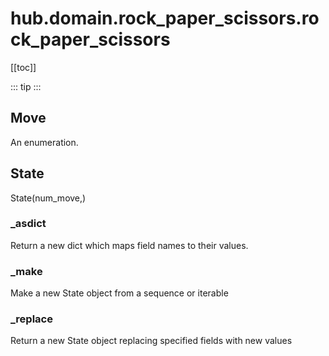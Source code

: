 # hub.domain.rock_paper_scissors.rock_paper_scissors

[[toc]]

::: tip
<skdecide-summary></skdecide-summary>
:::

## Move

An enumeration.

## State

State(num_move,)

### \_asdict <Badge text="State" type="tip"/>

<skdecide-signature name= "_asdict" :sig="{'params': [{'name': 'self'}]}"></skdecide-signature>

Return a new dict which maps field names to their values.

### \_make <Badge text="State" type="tip"/>

<skdecide-signature name= "_make" :sig="{'params': [{'name': 'iterable'}]}"></skdecide-signature>

Make a new State object from a sequence or iterable

### \_replace <Badge text="State" type="tip"/>

<skdecide-signature name= "_replace" :sig="{'params': [{'name': 'self'}, {'name': 'kwds'}]}"></skdecide-signature>

Return a new State object replacing specified fields with new values

